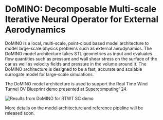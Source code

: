 # DoMINO: Decomposable Multi-scale Iterative Neural Operator for External Aerodynamics

DoMINO is a local, multi-scale, point-cloud based model architecture to model large-scale
physics problems such as external aerodynamics. The DoMINO model architecture takes STL
geometries as input and evaluates flow quantities such as pressure and
wall shear stress on the surface of the car as well as velocity fields and pressure
in the volume around it. The DoMINO architecture is designed to be a fast, accurate
and scalable surrogate model for large-scale simulations.

The DoMINO model architecture is used to support the Real Time Wind Tunnel OV Blueprint
demo presented at Supercomputing' 24.

![Results from DoMINO for RTWT SC demo](../../../../docs/img/domino_result_rtwt.jpg)

More details on the model architecture and reference pipeline will be released soon.
